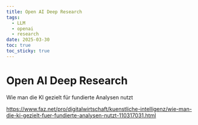 ```yaml
---
title: Open AI Deep Research
tags:
  - LLM
  - openai
  - research
date: 2025-03-30
toc: true
toc_sticky: true
---
```


# Open AI Deep Research
Wie man die KI gezielt für fundierte Analysen nutzt

https://www.faz.net/pro/digitalwirtschaft/kuenstliche-intelligenz/wie-man-die-ki-gezielt-fuer-fundierte-analysen-nutzt-110317031.html